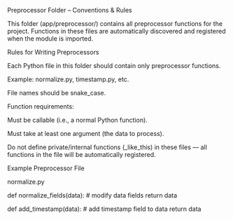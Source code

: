 Preprocessor Folder – Conventions & Rules

This folder (app/preprocessor/) contains all preprocessor functions for the project.
Functions in these files are automatically discovered and registered when the module is imported.

Rules for Writing Preprocessors

Each Python file in this folder should contain only preprocessor functions.

Example: normalize.py, timestamp.py, etc.

File names should be snake_case.

Function requirements:

Must be callable (i.e., a normal Python function).

Must take at least one argument (the data to process).

Do not define private/internal functions (_like_this) in these files — all functions in the file will be automatically registered.

Example Preprocessor File

normalize.py

def normalize_fields(data):
    # modify data fields
    return data

def add_timestamp(data):
    # add timestamp field to data
    return data